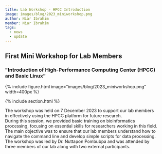 ```yaml
---
title: Lab Workshop - HPCC Introduction
image: images/blog/2023_miniworkshop.png
author: Niar Ibrahim
member: Niar Ibrahim
tags:
  - news
  - update
---
```


## First Mini Workshop for Lab Members 
### "Introduction of High-Performance Computing Center (HPCC) and Basic Linux"

{%
  include figure.html
  image="images/blog/2023_miniworkshop.png"
  width=400px
%}

{% include section.html %}

The workshop was held on 7 December 2023 to support our lab members in effectively using the HPCC platform for future research. <br>
During this session, we provided basic training on bioinformatics processing, focusing on essential skills for researchers working in this field. The main objective was to ensure that our lab members understand how to navigate the command line and develop simple scripts for data processing. <br>
The workshop was led by Dr. Nuttapon Pombubpa and was attended by three members of our lab along with two external participants.
